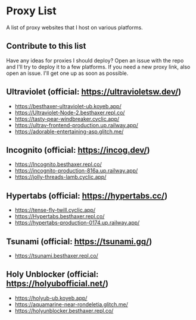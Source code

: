 # Proxy List
A list of proxy websites that I host on various platforms.

## Contribute to this list

Have any ideas for proxies I should deploy? Open an issue with the repo and I'll try to deploy it to a few platforms. If you need a new proxy link, also open an issue. I'll get one up as soon as possible.

## Ultraviolet (official: https://ultravioletsw.dev/)
- https://besthaxer-ultraviolet-ub.koyeb.app/
- https://Ultraviolet-Node-2.besthaxer.repl.co/
- https://tasty-pear-windbreaker.cyclic.app/
- https://ultrav-frontend-production.up.railway.app/
- https://adorable-entertaining-asp.glitch.me/

## Incognito (official: https://incog.dev/)
- https://Incognito.besthaxer.repl.co/
- https://incognito-production-816a.up.railway.app/
- https://jolly-threads-lamb.cyclic.app/

## Hypertabs (official: https://hypertabs.cc/)
- https://tense-fly-twill.cyclic.app/
- https://Hypertabs.besthaxer.repl.co/
- https://hypertabs-production-0174.up.railway.app/

## Tsunami (official: https://tsunami.gq/)
- https://tsunami.besthaxer.repl.co/

## Holy Unblocker (official: https://holyubofficial.net/)
- https://holyub-ub.koyeb.app/
- https://aquamarine-near-rondeletia.glitch.me/
- https://holyunblocker.besthaxer.repl.co/
